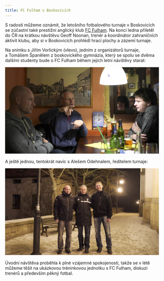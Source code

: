 ```yaml
---
title: FC Fulham v Boskovicích
---
```


S radostí můžeme oznámit, že letošního fotbalového turnaje v Boskovicích se zúčastní také prestižní anglický klub [FC Fulham][fulham]. Na konci ledna přiletěl do ČR na krátkou návštěvu Geoff Noonan, trenér a koordinátor zahraničních aktivit klubu, aby si v Boskovicích prohlédl hrací plochy a zázemí turnaje.

Na snímku s Jiřím Vorlickým (vlevo), jedním z organizátorů turnaje, a Tomášem Španělem z boskovického gymnázia, který se spolu se dvěma dalšími studenty bude o FC Fulham během jejich letní návštěvy starat:

<img class="img-responsive" src="/blog/img/geoff.jpg" alt="Geoff Noonan, FC Fulham">

A ještě jednou, tentokrát navíc s Alešem Odehnalem, ředitelem turnaje:

<img class="img-responsive" src="/blog/img/geoff-ales.jpg" alt="Geoff Noonan s Jiřím Vorlickým a Alešem Odehnalem">

Úvodní návštěva proběhla k plné vzájemné spokojenosti, takže se v létě můžeme těšit na ukázkovou tréninkovou jednotku s FC Fulham, diskuzi trenérů a především pěkný fotbal.

[fulham]: http://www.fulhamfc.com